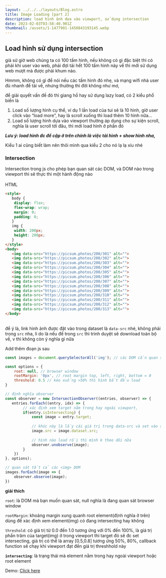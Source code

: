 ```yaml
---
layout: ../../../layouts/Blog.astro
title: Image Loading [part 2]
description: load hình ảnh dựa vào viewport, sử dụng intersection
date: 2023-02-03T03:58:40.901Z
thumbnail: /assets/1-1477901-1450843193145.webp
---
```

## **Load hình sử dụng intersection**

giả sử giờ web chúng ta có 100 tấm hình, nếu không có gì đặc biệt thì có phải khi user vào web, phải đợi tải hết 100 tấm hình này về thì mới sử dụng web mượt mà được phải khum nào.

Hmmm, không có gì để nói nếu các tấm hình đó nhẹ, và mạng wifi nhà user đủ nhanh để tải về, nhưng thường thì đời không như mơ, 

để giải quyết vấn đề đó thì giang hồ hay sử dụng lazy load, có 2 kiểu phổ biến là

1. Load số lượng hình cụ thể, ví dụ 1 lần load của tui sẽ là 10 hình, giờ user click vào “load more”, hay là scroll xuống thì load thêm 10 hình nữa…
2. Load số lượng hình dựa vào viewport thường áp dụng cho sự kiện scroll, nghĩa là user scroll tới đâu, thì mới load hình ở phần đó

***Lưu ý: load hình đc để cập ở trên chính là việc tải hình + show hình nha,*** 

Kiểu 1 ai cũng biết làm nên thôi mình qua kiểu 2 cho nó lạ lạ xíu nhé 

### Intersection

Intersection trong js cho phép bạn quan sát các DOM, và DOM nào trong viewport thì sẽ thực thi một hành động nào \
\
HTML

```html
<style>
   body {
    display: flex;
    flex-wrap: wrap;
    margin: 0;
    padding: 0;
   }
   img {
    width: 200px;
    height: 200px;
   }
</style>
<body>
   <img data-src="https://picsum.photos/200/301" alt="">
   <img data-src="https://picsum.photos/200/302" alt="">
   <img data-src="https://picsum.photos/200/303" alt="">
   <img data-src="https://picsum.photos/200/304" alt="">
   <img data-src="https://picsum.photos/200/305" alt="">
   <img data-src="https://picsum.photos/200/306" alt="">
   <img data-src="https://picsum.photos/200/307" alt="">
   <img data-src="https://picsum.photos/200/308" alt="">
   <img data-src="https://picsum.photos/200/309" alt="">
   <img data-src="https://picsum.photos/200/310" alt="">
   <img data-src="https://picsum.photos/200/311" alt="">
   <img data-src="https://picsum.photos/200/312" alt="">
   <img data-src="https://picsum.photos/200/313" alt="">
</body>
```

\
để ý là, link hình ảnh được đặt vào trong dataset là `data-src` nhé, không phải trong `src` nha, lí do là nếu để trong `src` thì trình duyệt sẽ download toàn bộ về, v thì không còn ý nghĩa gì nữa

Add thêm đoạn js sau

```javascript
const images = document.querySelectorAll('img'); // các DOM cần quan sát, ở đây ta lấy tất cả hình ảnh

const options = {
    root: null, // browser window 
    rootMargin: '0px', // root margin top, left, right, bottom = 0
    threshold: 0.5 // kéo xuống >50% thì hình bắt đầu load
}

// định nghĩa observer 
const observer = new IntersectionObserver((entries, observer) => {
   entries.forEach((entry, idx) => {
        // xác định xem target nằm trong hay ngoài viewport, 
        if(entry.isIntersecting) {
            const image = entry.target;
          
            // khúc này là lấy cái giá trị trong data-src và set vào src nè
            image.src = image.dataset.src;
          
            // hình nào load rồi thì mình k theo dõi nữa
            observer.unobserve(image);
        }
    })
}, options);

// quan sát tất cả các <img> DOM
images.forEach(image => {
    observer.observe(image);
})
```

**giải thích**

`root`: là DOM mà bạn muốn quan sát, null nghĩa là đang quan sát browser window

`rootMargin`: khoảng margin xung quanh root element(định nghĩa ở trên) dùng để xác định xem element(img) có đang intersecting hay không

`threshold`: có giá trị từ 0.0 đến 1.0 tương ứng với 0% đến 100%, là giá trị phần trăm của target(img) ở trong viewport thì target đó sẽ đc set intersecting, giá trị có thể là array \[0.5,0.8] tương ứng 50%, 80%, callback function sẽ chạy khi viewport đạt đến giá trị threshhold này

**`intersecting`**: là trạng thái mà element nằm trong hay ngoài viewport hoặc root element

Demo: [Click here](<https://player.vimeo.com/video/795469857?h=1a274dbd7e&badge=0&autopause=0&player_id=0&app_id=58479" frameborder="0" allow="autoplay; fullscreen; picture-in-picture>)